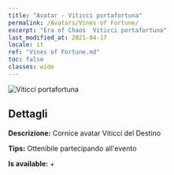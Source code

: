 ```yaml
---
title: "Avatar - Viticci portafortuna"
permalink: /Avatars/Vines of Fortune/
excerpt: "Era of Chaos  Viticci portafortuna"
last_modified_at: 2021-04-17
locale: it
ref: "Vines of Fortune.md"
toc: false
classes: wide
---
```

 ![Viticci portafortuna](/images/a/avatarFrame_92.png)

## Dettagli

 **Descrizione:** Cornice avatar Viticci del Destino 

 **Tips:** Ottenibile partecipando all'evento 

 **Is available:**  + 

